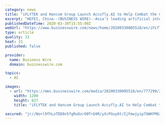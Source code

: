 ```yaml
---
category: news
title: "iFLYTEK and Hancom Group Launch Accufly.AI to Help Combat the Coronavirus Pandemic"
excerpt: "HEFEI, China--(BUSINESS WIRE)--Asia’s leading artificial intelligence (AI) and speech technology company, iFLYTEK has partnered with the South Korean technology company, Hancom Group, to launch the joint venture Accufly.AI in South Korea. Accufly.AI launched its AI Outbound Calling System to assist the South Korean government at no cost and ..."
publishedDateTime: 2020-03-30T15:55:00Z
webUrl: "https://www.businesswire.com/news/home/20200330005518/en/iFLYTEK-Hancom-Group-Launch-Accufly.AI-Combat-Coronavirus"
type: article
quality: 31
heat: 31
published: false

provider:
  name: Business Wire
  domain: businesswire.com

topics:
  - AI

images:
  - url: "https://mms.businesswire.com/media/20200330005518/en/777299/23/iFLYTEK_Logo_highres.jpg"
    width: 1200
    height: 627
    title: "iFLYTEK and Hancom Group Launch Accufly.AI to Help Combat the Coronavirus Pandemic"

secured: "jr//No+l9fhLoTDD8n5fgRuOzrO0T+b9R/yXcPGuy6t/IjFmwjyip7GWKFMb25SwHAApAdGUthCHaSKiQe0hwfE4J8QARj7+DFoYySB5TSZ/92b/bzU+8BjtSo2Y/ezhWs51+NfXvIN5LUVcQ33rqulUdkdgomcpQTCWAQI0qhUZK1hzmG3SPE837n7vtDRU1Sj3rXyBwTsfkKB8Fbmx4QfzL1Y6wJLESewiwZ6A9Qeu2KktfGYMtTrZTlfytQrmSBrXO3SPkgYr3pc3OmBBdnXVb8/zQZem8Fgj9SrN2Ejnb0vWLA0TzRMMVtK9gMQvGCpK6sSlEh//HwpXjM8Hl7+XDXOgR6aoya8WqIc5gUFwN/8kFul7rvR6tXOaYuhukSF28Q/GWv+GRnu3oEtklbn1UoQ9cDIi6uhVtCsYh/3rg/ikwA4qLic/S9Xax7wnFeu0QkWW0Hh8oXShbF1uwwExWRSszwjg1ELB40plBj4=;j4YDTcvx4idMzMDQM/ebpA=="
---
```


